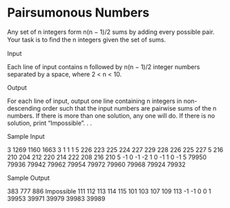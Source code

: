 <h1><b>Pairsumonous Numbers</b></h1>
Any set of n integers form n(n − 1)/2 sums by adding every possible pair. Your task is to ﬁnd the n integers given the set of sums.
 
 
Input
 
Each line of input contains n followed by n(n − 1)/2 integer numbers separated by a space, where 2 < n < 10.
 
 
Output
 
For each line of input, output one line containing n integers in non-descending order such that the input numbers are pairwise sums of the n numbers. If there is more than one solution, any one will do. If there is no solution, print “Impossible”. . .
 
 
Sample Input
 
3 1269 1160 1663
3 1 1 1
5 226 223 225 224 227 229 228 226 225 227
5 216 210 204 212 220 214 222 208 216 210
5 -1 0 -1 -2 1 0 -1 1 0 -1
5 79950 79936 79942 79962 79954 79972 79960 79968 79924 79932
 
 
Sample Output
 
383 777 886
Impossible
111 112 113 114 115
101 103 107 109 113
-1 -1 0 0 1
39953 39971 39979 39983 39989
